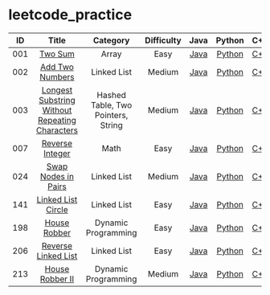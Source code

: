 # leetcode_practice
|ID|Title|Category | Difficulty|Java|Python|C++|
| :--: | :----------------------------------------------------------: | :--------: | :----------------------------------------------------------: | :----------------------------------------------------------: | :------------------------------------------: | :------------------------------------------: |
| 001  |[Two Sum](https://leetcode.com/problems/two-sum/)| Array |Easy| [Java](https://github.com/corpsepiges/leetcode/blob/master/Algorithms/001.%20Two%20Sum/Solution.java) | [Python](https://github.com/corpsepiges/leetcode/blob/master/Algorithms/001.%20Two%20Sum/Solution.py) | [C++](./Algorithm/cpp/001.twoSum/twoSum.cpp)  |
| 002  | [Add Two Numbers](https://leetcode.com/problems/add-two-numbers/) |  Linked List | Medium   | [Java](https://github.com/corpsepiges/leetcode/blob/master/Algorithms/002.%20Add%20Two%20Numbers/Solution.java) | [Python](https://github.com/corpsepiges/leetcode/blob/master/Algorithms/002.%20Add%20Two%20Numbers/Solution.py) | [C++](./Algorithm/cpp/002.addTwoNumbers/addTwoNumbers.cpp)  |
| 003  | [Longest Substring Without Repeating Characters](https://leetcode.com/problems/longest-substring-without-repeating-characters/description/) |  Hashed Table, Two Pointers, String | Medium   | [Java](https://github.com/corpsepiges/leetcode/blob/master/Algorithms/003.%20Longest%20Substring%20Without%20Repeating%20Characters/Solution.java) | [Python](https://github.com/corpsepiges/leetcode/blob/master/Algorithms/003.%20Longest%20Substring%20Without%20Repeating%20Characters/Solution.py) | [C++](./Algorithm/cpp/003.longestSubstringWithoutRepeatingCharacters/longestSubstringWithoutRepeatingCharacters.cpp)  |
| 007  |[Reverse Integer](https://leetcode.com/problems/reverse-integer/)| Math |Easy| [Java](https://github.com/corpsepiges/leetcode/blob/master/Algorithms/007.%20Reverse%20Integer/Solution.java) | [Python](https://github.com/corpsepiges/leetcode/blob/master/Algorithms/007.%20Reverse%20Integer/Solution.py) | [C++](./Algorithm/cpp/007.reverseInteger/reverseInteger.cpp)  |
| 024  |[Swap Nodes in Pairs](https://leetcode.com/problems/swap-nodes-in-pairs/)| Linked List |Medium| [Java](https://github.com/corpsepiges/leetcode/blob/master/Algorithms/024.%20Swap%20Nodes%20in%20Pairs/Solution.java) | [Python](https://github.com/corpsepiges/leetcode/blob/master/Algorithms/024.%20Swap%20Nodes%20in%20Pairs/Solution.py) | [C++](./Algorithm/cpp/024.SwapNodesInPair/SwapNodesInPair.cpp)  |
| 141  |[Linked List Circle](https://leetcode.com/problems/linked-list-cycle/)| Linked List |Easy| [Java](https://github.com/corpsepiges/leetcode/blob/master/Algorithms/141.%20Linked%20List%20Cycle/Solution.java) | [Python](https://github.com/corpsepiges/leetcode/blob/master/Algorithms/024.%20Swap%20Nodes%20in%20Pairs/Solution.py) | [C++](./Algorithm/cpp/141.LinkedListCircle/LinkedListCircle.cpp)  |
| 198  | [House Robber](https://leetcode.com/problems/house-robber/)  |    Dynamic Programming |  Easy    | [Java](https://github.com/corpsepiges/leetcode/blob/master/Algorithms/198.%20House%20Robber/Solution.java) | [Python](https://github.com/corpsepiges/leetcode/blob/master/Algorithms/141.%20Linked%20List%20Cycle/Solution.py) |  [C++](./Algorithm/cpp/198.houseRobber/houseRobber.cpp)  |
|206|[Reverse Linked List](https://leetcode.com/problems/reverse-linked-list/)| Linked List |  Easy| [Java](https://github.com/corpsepiges/leetcode/blob/master/Algorithms/206.%20Reverse%20Linked%20List/Solution.java) | [Python](https://github.com/corpsepiges/leetcode/blob/master/Algorithms/206.%20Reverse%20Linked%20List/Solution.py) | [C++](./Algorithm/cpp/206.reverseLinkedList/reverseLinkedList.cpp) |
|213|[House Robber II](https://leetcode.com/problems/house-robber-ii/)| Dynamic Programming |  Medium| [Java](https://github.com/corpsepiges/leetcode/blob/master/Algorithms/198.%20House%20Robber/Solution.java) | [Python](https://github.com/corpsepiges/leetcode/blob/master/Algorithms/213.%20House%20Robber%20II/Solution.py) | [C++](./Algorithm/cpp/213.houseRobberII/houseRobberII.cpp)|

